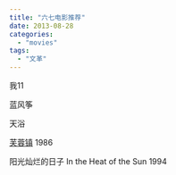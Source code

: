 ```yaml
---
title: "六七电影推荐"
date: 2013-08-28
categories: 
  - "movies"
tags: 
  - "文革"
---
```


我11

蓝风筝

天浴

[芙蓉镇](https://www.jfsay.com/archives/464.html "芙蓉镇") 1986

阳光灿烂的日子 In the Heat of the Sun 1994
